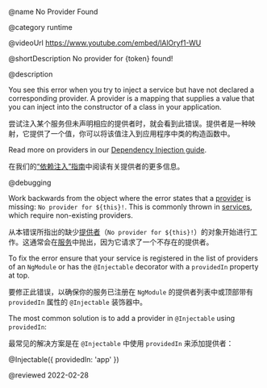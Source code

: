 @name No Provider Found

@category runtime

@videoUrl <https://www.youtube.com/embed/lAlOryf1-WU>

@shortDescription No provider for {token} found!

@description

You see this error when you try to inject a service but have not declared a corresponding provider. A provider is a mapping that supplies a value that you can inject into the constructor of a class in your application.

尝试注入某个服务但未声明相应的提供者时，就会看到此错误。提供者是一种映射，它提供了一个值，你可以将该值注入到应用程序中类的构造函数中。

Read more on providers in our [Dependency Injection guide](guide/dependency-injection).

在我们的[“依赖注入”指南](guide/dependency-injection)中阅读有关提供者的更多信息。

@debugging

Work backwards from the object where the error states that a [provider](guide/architecture-services) is missing: `No provider for ${this}!`. This is commonly thrown in [services](tutorial/toh-pt4), which require non-existing providers.

从本错误所指出的缺少[提供者](guide/architecture-services)（`No provider for ${this}!`）的对象开始进行工作。这通常会在[服务](tutorial/toh-pt4)中抛出，因为它请求了一个不存在的提供者。

To fix the error ensure that your service is registered in the list of providers of an `NgModule` or has the `@Injectable` decorator with a `providedIn` property at top.

要修正此错误，以确保你的服务已注册在 `NgModule` 的提供者列表中或顶部带有 `providedIn` 属性的 `@Injectable` 装饰器中。

The most common solution is to add a provider in `@Injectable` using `providedIn`:

最常见的解决方案是在 `@Injectable` 中使用 `providedIn` 来添加提供者：

<code-example format="typescript" language="typescript">

&commat;Injectable({ providedIn: 'app' })

</code-example>

<!-- links -->

<!-- external links -->

<!-- end links -->

@reviewed 2022-02-28